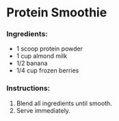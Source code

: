 # Protein Smoothie
### Ingredients:
- 1 scoop protein powder
- 1 cup almond milk
- 1/2 banana
- 1/4 cup frozen berries

### Instructions:
1. Blend all ingredients until smooth.
2. Serve immediately.
